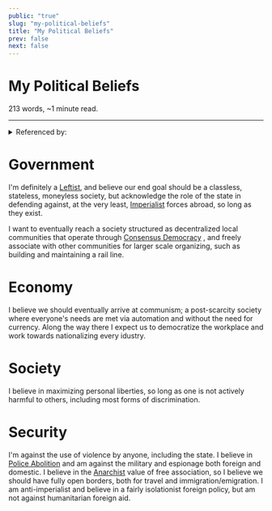 ```yaml
---
public: "true"
slug: "my-political-beliefs"
title: "My Political Beliefs"
prev: false
next: false
---
```

<script setup>
import { data } from '../../git.data.ts';
import { useData } from 'vitepress';
const pageData = useData();
</script>
<h1 class="p-name">My Political Beliefs</h1>
<p>213 words, ~1 minute read. <span v-html="data[`site/${pageData.page.value.relativePath}`]" /></p>
<hr/>

<details><summary>Referenced by:</summary><a href="/garden/my-political-journey/index.md">My Political Journey</a><a href="/garden/political-quizzes/index.md">Political Quizzes</a></details>

# Government

I'm definitely a [Leftist](undefined), and believe our end goal should be a classless, stateless, moneyless society, but acknowledge the role of the state in defending against, at the very least, [Imperialist](undefined) forces abroad, so long as they exist.

I want to eventually reach a society structured as decentralized local communities that operate through [Consensus Democracy](/garden/consensus-democracy/index.md) , and freely associate with other communities for larger scale organizing, such as building and maintaining a rail line.

# Economy

I believe we should eventually arrive at communism; a post-scarcity society where everyone's needs are met via automation and without the need for currency. Along the way there I expect us to democratize the workplace and work towards nationalizing every idustry.

# Society

I believe in maximizing personal liberties, so long as one is not actively harmful to others, including most forms of discrimination.

# Security

I'm against the use of violence by anyone, including the state. I believe in [Police Abolition](/garden/police-abolition/index.md) and am against the military and espionage both foreign and domestic. I believe in the [Anarchist](/garden/anarchism/index.md) value of free association, so I believe we should have fully open borders, both for travel and immigration/emigration. I am anti-imperialist and believe in a fairly isolationist foreign policy, but am not against humanitarian foreign aid.